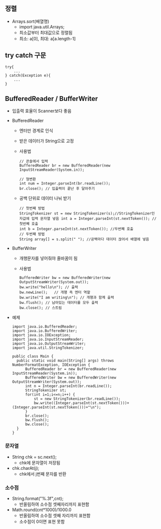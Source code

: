 ## 정렬

- Arrays.sort(배열명)
  - import java.util.Arrays;
  - 최소값부터 최대값으로 정렬됨
  - 최소: a[0], 최대: a[a.length-1]

## try catch 구문

```
try{
    ...
} catch(Exception e){
    ...
}
```

## BufferedReader / BufferWriter

- 입출력 효율이 Scanner보다 좋음

- BufferedReader

  - 엔터만 경계로 인식

  - 받은 데이터가 String으로 고정

  - 사용법

    ```
    // 콘솔에서 입력
    BufferedReader br = new BufferedReader(new InputStreamReader(System.in));
    
    // 형변환
    int num = Integer.parseInt(br.readLine());
    br.close();	// 입출력이 끝난 후 달아주기
    ```

  - 공백 단위로 데이터 나눠 받기

    ```
    // 첫번째 방법
    StringTokenizer st = new StringTokenizer(s);//StringTokenizer인자값에 입력 문자열 넣음 int a = Integer.parseInt(st.nextToken()); //첫번째 호출
    int b = Integer.parseInt(st.nextToken()); //두번째 호출
    // 두번째 방법
    String array[] = s.split(" "); //공백마다 데이터 끊어서 배열에 넣음
    ```

- BufferWriter

  - 개행문자를 넣어줘야 줄바꿈이 됨

  - 사용법

    ```
    BufferedWriter bw = new BufferedWriter(new OutputStreamWriter(System.out));
    bw.write("hello\n"); // 출력
    bw.newLine();	// 개행 즉 엔터 역할
    bw.write("I am writing\n");	// 개행과 함께 출력
    bw.flush();	// 남아있는 데이터를 모두 출력
    bw.close();	// 스트림
    ```

- 예제

  ```
  import java.io.BufferedReader;
  import java.io.BufferedWriter;
  import java.io.IOException;
  import java.io.InputStreamReader;
  import java.io.OutputStreamWriter;
  import java.util.StringTokenizer;
  
  public class Main {
  	public static void main(String[] args) throws NumberFormatException, IOException {
  		BufferedReader br = new BufferedReader(new InputStreamReader(System.in));
  		BufferedWriter bw = new BufferedWriter(new OutputStreamWriter(System.out));
  		int n = Integer.parseInt(br.readLine());
  		StringTokenizer st;
  		for(int i=1;i<=n;i++) {
  			st = new StringTokenizer(br.readLine());
  			bw.write((Integer.parseInt(st.nextToken()))+(Integer.parseInt(st.nextToken()))+"\n");
  		}
  		br.close();
  		bw.flush();
  		bw.close();
  	}
  }
  ```

### 문자열

* String chk = sc.next();
  * chk에 문자열이 저장됨
* chk.charAt(j);
  * chk에서 j번째 문자를 반환

### 소수점

* String.format("%.3f",cnt);
  * 반올림하여 소수점 셋째자리까지 표현함
* Math.round(cnt*1000)/1000.0
  * 반올림하여 소수점 셋째 자리까지 표현함
  * 소수점이 0이면 표현 못함